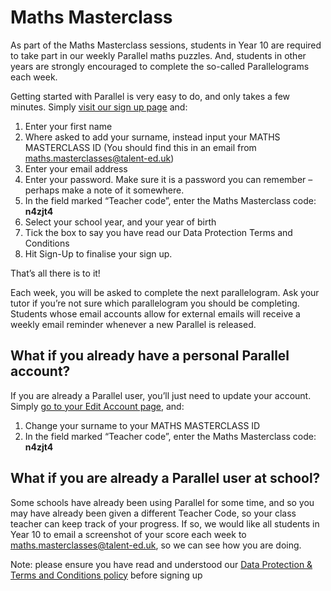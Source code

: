 # Maths Masterclass

As part of the Maths Masterclass sessions, students in Year 10 are required to take part in our weekly Parallel maths puzzles. And, students in other years are strongly encouraged to complete the so-called Parallelograms each week.

Getting started with Parallel is very easy to do, and only takes a few minutes. Simply [visit our sign up page](https://parallel.org.uk/signup) and:
1.	Enter your first name
2.	Where asked to add your surname, instead input your MATHS MASTERCLASS ID (You should find this in an email from [maths.masterclasses@talent-ed.uk](mailto:maths.masterclasses@talent-ed.uk))
3.	Enter your email address
4.	Enter your password. Make sure it is a password you can remember – perhaps make a note of it somewhere.
5.	In the field marked “Teacher code”, enter the Maths Masterclass code: **n4zjt4**  
6.	Select your school year, and your year of birth
7.	Tick the box to say you have read our Data Protection Terms and Conditions
8.	Hit Sign-Up to finalise your sign up.

That’s all there is to it!

Each week, you will be asked to complete the next parallelogram. Ask your tutor if you’re not sure which parallelogram you should be completing. Students whose email accounts allow for external emails will receive a weekly email reminder whenever a new Parallel is released.


## What if you already have a personal Parallel account?

If you are already a Parallel user, you’ll just need to update your account. Simply [go to your Edit Account page](https://parallel.org.uk/account), and:

1.	Change your surname to your MATHS MASTERCLASS ID
2.	In the field marked “Teacher code”, enter the Maths Masterclass code: **n4zjt4**  


## What if you are already a Parallel user at school?

Some schools have already been using Parallel for some time, and so you may have already been given a different Teacher Code, so your class teacher can keep track of your progress. If so, we would like all students in Year 10 to email a screenshot of your score each week to [maths.masterclasses@talent-ed.uk](mailto:maths.masterclasses@talent-ed.uk), so we can see how you are doing.


Note: please ensure you have read and understood our [Data Protection & Terms and Conditions policy](/terms-and-conditions) before signing up
